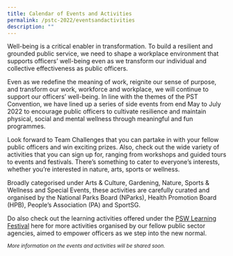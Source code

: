 ```yaml
---
title: Calendar of Events and Activities
permalink: /pstc-2022/eventsandactivities
description: ""
---
```

Well-being is a critical enabler in transformation. To build a resilient and grounded public service, we need to shape a workplace environment that supports officers’ well-being even as we transform our individual and collective effectiveness as public officers.

Even as we redefine the meaning of work, reignite our sense of purpose, and transform our work, workforce and workplace, we will continue to support our officers’ well-being. In line with the themes of the PST Convention, we have lined up a series of side events from end May to July 2022 to encourage public officers to cultivate resilience and maintain physical, social and mental wellness through meaningful and fun programmes.

Look forward to Team Challenges that you can partake in with your fellow public officers and win exciting prizes. Also, check out the wide variety of activities that you can sign up for, ranging from workshops and guided tours to events and festivals. There’s something to cater to everyone’s interests, whether you’re interested in nature, arts, sports or wellness. 

Broadly categorised under Arts & Culture, Gardening, Nature, Sports & Wellness and Special Events, these activities are carefully curated and organised by the National Parks Board (NParks), Health Promotion Board (HPB), People’s Association (PA) and SportSG.

Do also check out the learning activities offered under the <a href="http://go.gov.sg/pswlf2022">PSW Learning Festival</a> here for more activities organised by our fellow public sector agencies, aimed to empower officers as we step into the new normal.
<p><small>
	<i>More information on the events and activities will be shared soon.</i></small>